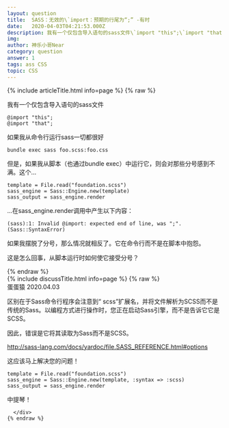 ```yaml
---
layout: question
title:  SASS：无效的\`import：预期的行尾为“;” -有时
date:   2020-04-03T04:21:53.000Z
description: 我有一个仅包含导入语句的sass文件\`import "this";\`import "that";如果我从命令行运行sass一切都很好 bu...
img: 
author: 神乐小哥Near
category: question
answer: 1
tags: ass CSS
topic: CSS
---
```

<div class="article-root">
  <div class="article">
    {% include articleTitle.html info=page %}
    {% raw %}
    <div class="article-content"><p><font style="vertical-align: inherit;"><font style="vertical-align: inherit;">我有一个仅包含导入语句的sass文件</font></font></p>

<pre><code>@import "this";<font></font>
@import "that";<font></font>
</code></pre>

<p><font style="vertical-align: inherit;"><font style="vertical-align: inherit;">如果我从命令行运行sass一切都很好 </font></font></p>

<pre><code>bundle exec sass foo.scss:foo.css
</code></pre>

<p><font style="vertical-align: inherit;"><font style="vertical-align: inherit;">但是，如果我从脚本（也通过bundle exec）中运行它，则会对那些分号感到不满。</font><font style="vertical-align: inherit;">这个...</font></font></p>

<pre><code>template = File.read("foundation.scss")<font></font>
sass_engine = Sass::Engine.new(template)<font></font>
sass_output = sass_engine.render<font></font>
</code></pre>

<p><font style="vertical-align: inherit;"><font style="vertical-align: inherit;">...在sass_engine.render调用中产生以下内容：</font></font></p>

<pre><code>(sass):1: Invalid @import: expected end of line, was ";". (Sass::SyntaxError)
</code></pre>

<p><font style="vertical-align: inherit;"><font style="vertical-align: inherit;">如果我摆脱了分号，那么情况就相反了。</font><font style="vertical-align: inherit;">它在命令行而不是在脚本中抱怨。</font></font></p>

<p><font style="vertical-align: inherit;"><font style="vertical-align: inherit;">这是怎么回事，从脚本运行时如何使它接受分号？</font></font></p></div>
    {% endraw %}
  </div>

  <div class="discuss-wrapper">
    {% include discussTitle.html info=page %}
    {% raw %}
    <div class="discuss-item">
        <div class="discuss-parent">
          <div class="discuss-meta">
            <span class="discuss-user">蛋蛋猿</span>
            <span class="discuss-time">2020.04.03</span>
          </div>
          <div class="discuss-comment"><p><font style="vertical-align: inherit;"><font style="vertical-align: inherit;">区别在于Sass命令行程序会注意到“ scss”扩展名，并将文件解析为SCSS而不是传统的Sass。</font><font style="vertical-align: inherit;">以编程方式进行操作时，您正在启动Sass引擎，而不是告诉它它是SCSS。</font></font></p>

<p><font style="vertical-align: inherit;"><font style="vertical-align: inherit;">因此，错误是它将其读取为Sass而不是SCSS。</font></font></p>

<p><a href="http://sass-lang.com/docs/yardoc/file.SASS_REFERENCE.html#options" rel="noreferrer"><font style="vertical-align: inherit;"><font style="vertical-align: inherit;">http://sass-lang.com/docs/yardoc/file.SASS_REFERENCE.html#options</font></font></a></p>

<p><font style="vertical-align: inherit;"><font style="vertical-align: inherit;">这应该马上解决您的问题！</font></font></p>

<pre><code>template = File.read("foundation.scss")<font></font>
sass_engine = Sass::Engine.new(template, :syntax =&gt; :scss)<font></font>
sass_output = sass_engine.render<font></font>
</code></pre>

<p><font style="vertical-align: inherit;"><font style="vertical-align: inherit;">中提琴！</font></font></p></div>
        </div>
        
      </div>
    {% endraw %}
  </div>
<div>

